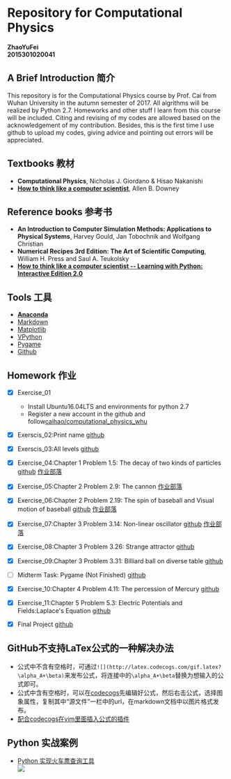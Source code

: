 # Repository for Computational Physics    
__ZhaoYuFei__       
__2015301020041__  

## A Brief Introduction 简介
This repository is for the Computational Physics course by Prof. Cai from Wuhan University in the autumn semester of 2017. All algrithms will be realized by Python 2.7. Homeworks and other stuff I learn from this course will be included. Citing and revising of my codes are allowed based on the acknowledgement of my contribution. Besides, this is the first time I use github to upload my codes, giving advice and pointing out errors will be appreciated.

## Textbooks 教材
- **Computational Physics**, Nicholas J. Giordano & Hisao Nakanishi
- [**How to think like a computer scientist**](http://www.greenteapress.com/thinkpython/), Allen B. Downey

## Reference books 参考书
- **An Introduction to Computer Simulation Methods: Applications to Physical Systems**, Harvey Gould, Jan Tobochnik and Wolfgang Christian
- **Numerical Recipes 3rd Edition: The Art of Scientific Computing**, William H. Press and Saul A. Teukolsky
- [**How to think like a computer scientist -- Learning with Python: Interactive Edition 2.0**](http://interactivepython.org/runestone/static/thinkcspy/index.html)

## Tools 工具
- [**Anaconda**](https://www.anaconda.com/download/)
- [Markdown](https://daringfireball.net/projects/markdown/)
- [Matplotlib](http://matplotlib.org/)
- [VPython](http://vpython.org/)
- [Pygame](http://pygame.org/hifi.html)
- [Github](https://github.com/)

## Homework 作业
- [x] Exercise_01
   - Install Ubuntu16.04LTS and environments for python 2.7  
   - Register a new account in the github and follow[caihao/computational_physics_whu](https://github.com/caihao/computational_physics_whu)
- [x] Exerscis_02:Print name [github](https://github.com/Monotone1997/computationalphysics_N2015301020041/blob/master/Exercise_02/read.md)
- [x] Exerscis_03:All levels [github](https://github.com/Monotone1997/computationalphysics_N2015301020041/blob/master/Exercise_02/read.md)
- [x] Exercise_04:Chapter 1 Problem 1.5: The decay of two kinds of particles [github](https://github.com/Monotone1997/computationalphysics_N2015301020041/blob/master/Exercise_04/read.md) [作业部落](https://www.zybuluo.com/Monotone1997/note/881205)
- [x] Exercise_05:Chapter 2 Problem 2.9: The cannon [作业部落](https://www.zybuluo.com/Monotone1997/note/911335)
- [x] Exercise_06:Chapter 2 Problem 2.19: The spin of baseball and Visual motion of baseball [github](https://github.com/Monotone1997/computationalphysics_N2015301020041/blob/master/Exercise_06/Exercise_06.md) [作业部落](https://www.zybuluo.com/Monotone1997/note/922541)
- [x] Exercise_07:Chapter 3 Problem 3.14: Non-linear oscillator [github](https://github.com/Monotone1997/computationalphysics_N2015301020041/blob/master/Exercise_07/report.md) [作业部落](https://www.zybuluo.com/Monotone1997/note/930747)
- [x] Exercise_08:Chapter 3 Problem 3.26: Strange attractor [github](https://github.com/Monotone1997/computationalphysics_N2015301020041/blob/master/Exercise_08/report.md)
- [x] Exercise_09:Chapter 3 Problem 3.31: Billiard ball on diverse table [github](https://github.com/Monotone1997/computationalphysics_N2015301020041/blob/master/Exercise_09/readme.md)
- [ ] Midterm Task: Pygame (Not Finished) [github](https://raw.githubusercontent.com/Monotone1997/computationalphysics_N2015301020041/master/pygame.py)


- [x] Exercise_10:Chapter 4 Problem 4.11: The percession of Mercury [github](https://github.com/Monotone1997/computationalphysics_N2015301020041/blob/master/Exercise_10/Exercise_10.md)
- [x] Exercise_11:Chapter 5 Problem 5.3: Electric Potentials and Fields:Laplace's Equation [github](https://github.com/Monotone1997/computationalphysics_N2015301020041/blob/master/Exercise_11/Exercise_11.md)
- [x] Final Project [github](https://github.com/Monotone1997/computationalphysics_N2015301020041/blob/master/Python%E5%9C%A8%E9%9A%8F%E6%9C%BA%E8%BF%87%E7%A8%8B%E4%B8%AD%E7%9A%84%E5%BA%94%E7%94%A8_wrapper.pdf)

## GitHub不支持LaTex公式的一种解决办法
- 公式中不含有空格时，可通过`![](http://latex.codecogs.com/gif.latex?\alpha_A+\beta)`来发布公式，将连接中的`\alpha_A+\beta`替换为想输入的公式即可。
- 公式中含有空格时，可以在[codecogs](http://latex.codecogs.com/)先编辑好公式，然后右击公式，选择图象属性，复制其中“源文件”一栏中的url，在markdown文档中以图片格式发布。
- [配合codecogs在vim里面插入公式的插件](https://github.com/Ron89/md_insert_equation.vim)

## Python 实战案例
- [Python 实现火车票查询工具](https://github.com/Monotone1997/my-python-projects/tree/master/train%20tickets)  
![](http://i1.bvimg.com/643282/949062d7aec8543e.jpg)
